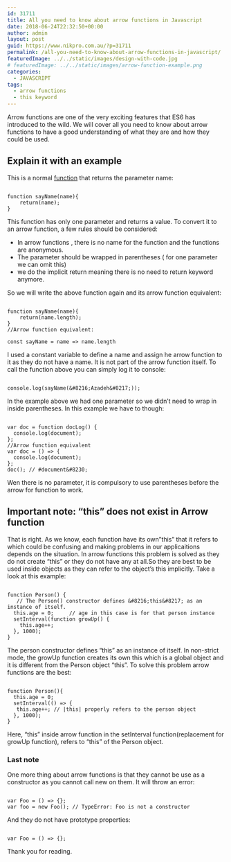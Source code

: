 ```yaml
---
id: 31711
title: All you need to know about arrow functions in Javascript
date: 2018-06-24T22:32:50+00:00
author: admin
layout: post
guid: https://www.nikpro.com.au/?p=31711
permalink: /all-you-need-to-know-about-arrow-functions-in-javascript/
featuredImage: ../../static/images/design-with-code.jpg
# featuredImage: ../../static/images/arrow-function-example.png
categories:
  - JAVASCRIPT
tags:
  - arrow functions
  - this keyword
---
```


Arrow functions are one of the very exciting features that ES6 has introduced to the wild. We will cover all you need to know about arrow functions to have a good understanding of what they are and how they could be used.

## Explain it with an example

This is a normal [function](https://www.nikpro.com.au/javascript-functions-simplified-the-best-explanation-of-functions/) that returns the parameter name:


```

function sayName(name){
    return(name);
}

```


This function has only one parameter and returns a value. To convert it to an arrow function, a few rules should be considered:

- In arrow functions , there is no name for the function and the functions are anonymous.
- The parameter should be wrapped in parentheses ( for one parameter we can omit this)
- we do the implicit return meaning there is no need to return keyword anymore.

So we will write the above function again and its arrow function equivalent:


```

function sayName(name){
    return(name.length);
}
//Arrow function equivalent:

const sayName = name => name.length

```


I used a constant variable to define a name and assign he arrow function to it as they do not have a name. It is not part of the arrow function itself. To call the function above you can simply log it to console:



```

console.log(sayName(&#8216;Azadeh&#8217;));

```


In the example above we had one parameter so we didn&#8217;t need to wrap in inside parentheses. In this example we have to though:


```

var doc = function docLog() {  
  console.log(document);  
};
//Arrow function equivalent
var doc = () => { 
  console.log(document); 
};  
doc(); // #document&#8230; 

```


Wen there is no parameter, it is compulsory to use parentheses before the arrow for function to work.

## Important note: &#8220;this&#8221; does not exist in Arrow function

That is right. As we know, each function have its own&#8221;this&#8221; that it refers to which could be confusing and making problems in our applicaitions depends on the situation. In arrow functions this problem is solved as they do not create &#8220;this&#8221; or they do not have any at all.So they are best to be used inside objects as they can refer to the object&#8217;s this implicitly. Take a look at this example:


```

function Person() {  
   // The Person() constructor defines &#8216;this&#8217; as an instance of itself.  
  this.age = 0;     // age in this case is for that person instance  
  setInterval(function growUp() {  
    this.age++;  
  }, 1000);  
}

```


The person constructor defines &#8220;this&#8221; as an instance of itself. In non-strict mode, the growUp function creates its own this which is a global object and it is different from the Person object &#8220;this&#8221;. To solve this problem arrow functions are the best:


```

function Person(){  
  this.age = 0;
  setInterval(() => {  
   this.age++; // |this| properly refers to the person object  
  }, 1000);  
}

```


Here, &#8220;this&#8221; inside arrow function in the setInterval function(replacement for growUp function), refers to &#8220;this&#8221; of the Person object.

### Last note

One more thing about arrow functions is that they cannot be use as a constructor as you cannot call new on them. It will throw an error:


```

var Foo = () => {};  
var foo = new Foo(); // TypeError: Foo is not a constructor

```


And they do not have prototype properties:


```

var Foo = () => {};  

```


Thank you for reading.
